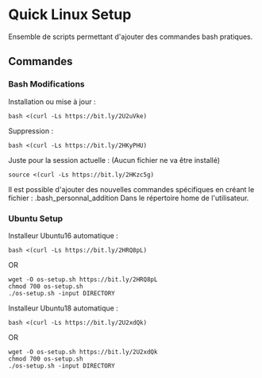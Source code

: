 # Quick Linux Setup
Ensemble de scripts permettant d'ajouter des commandes bash pratiques.

Commandes
--------

### Bash Modifications

Installation ou mise à jour :

    bash <(curl -Ls https://bit.ly/2U2uVke)

Suppression :

    bash <(curl -Ls https://bit.ly/2HKyPHU)

Juste pour la session actuelle : (Aucun fichier ne va être installé)

    source <(curl -Ls https://bit.ly/2HKzc5g)

Il est possible d'ajouter des nouvelles commandes spécifiques en créant le fichier : .bash_personnal_addition
Dans le répertoire home de l'utilisateur.

### Ubuntu Setup

Installeur Ubuntu16 automatique :

    bash <(curl -Ls https://bit.ly/2HRQ8pL)

OR

    wget -O os-setup.sh https://bit.ly/2HRQ8pL
    chmod 700 os-setup.sh
    ./os-setup.sh -input DIRECTORY

Installeur Ubuntu18 automatique :

    bash <(curl -Ls https://bit.ly/2U2xdQk)

OR

    wget -O os-setup.sh https://bit.ly/2U2xdQk
    chmod 700 os-setup.sh
    ./os-setup.sh -input DIRECTORY